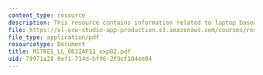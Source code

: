 ```yaml
---
content_type: resource
description: This resource contains information related to laptop based radar.
file: https://ol-ocw-studio-app-production.s3.amazonaws.com/courses/res-ll-003-build-a-small-radar-system-capable-of-sensing-range-doppler-and-synthetic-aperture-radar-imaging-january-iap-2011/79971a280ef1714dbff62f9cf104ee04_MITRES_LL_003IAP11_exp02.pdf
file_type: application/pdf
resourcetype: Document
title: MITRES_LL_003IAP11_exp02.pdf
uid: 79971a28-0ef1-714d-bff6-2f9cf104ee04
---
```


